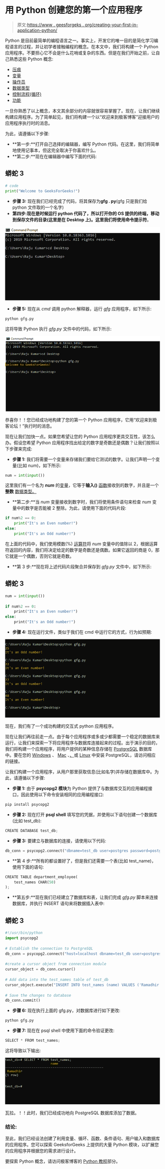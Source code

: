# 用 Python 创建您的第一个应用程序

> 原文:[https://www . geesforgeks . org/creating-your-first-in-application-python/](https://www.geeksforgeeks.org/creating-your-first-application-in-python/)

Python 是目前最简单的编程语言之一。事实上，开发它的唯一目的是简化学习编程语言的过程，并让初学者接触编程的概念。在本文中，我们将构建一个 Python 应用程序。不要担心它不会是什么花哨或复杂的东西。但是在我们开始之前，让自己熟悉这些 Python 概念:

*   [压痕](https://www.geeksforgeeks.org/python-programming-language/python-tutorial/#indentation)
*   [变量](https://www.geeksforgeeks.org/python-programming-language/python-tutorial/#variables)
*   [操作员](https://www.geeksforgeeks.org/python-programming-language/python-tutorial/#operators)
*   [数据类型](https://www.geeksforgeeks.org/python-programming-language/python-tutorial/#data)
*   [控制流程(循环)](https://www.geeksforgeeks.org/python-programming-language/python-tutorial/#control)
*   [功能](https://www.geeksforgeeks.org/python-programming-language/python-tutorial/#functions)

一旦你熟悉了以上概念，本文其余部分的内容就很容易掌握了。现在，让我们继续构建应用程序。为了简单起见，我们将构建一个以“欢迎来到极客博客”迎接用户的应用程序执行时的消息。

为此，请遵循以下步骤:

*   **第一步:**打开自己选择的编辑器，编写 Python 代码。在这里，我们将简单地使用记事本，但这完全取决于你喜欢什么。
*   **第二步:**现在在编辑器中编写下面的代码:

## 蟒蛇 3

```py
# code
print("Welcome to GeeksForGeeks!")
```

*   **步骤 3:** 现在我们已经完成了代码，将其保存为**gfg . py**(gfg 只是我们给 python 文件取的一个名字)
*   **第四步:**现在是时候运行 python 代码了，所以打开你的 OS 提供的终端，移动到保存文件的目录(这里是在 Desktop 上)。这里我们将使用**命令提示符**。

![](img/06095783e8494e189264d2ef1b6caa6a.png)

*   **步骤 5:** 现在从 *cmd* 调用 python 解释器，运行 *gfg* 应用程序，如下所示:

```py
python gfg.py
```

这将导致 Python 执行 *gfg.py* 文件中的代码，如下所示:

![](img/7c9b74fc726d62220bf8b6d2a7810b6c.png)

恭喜你！！您已经成功地构建了您的第一个 Python 应用程序，它用“欢迎来到极客论坛！”执行时的消息。

现在让我们加快一点。如果您希望让您的 Python 应用程序更具交互性，该怎么办。假设您希望 Python 应用程序找出给定的数字是奇数还是偶数？让我们按照以下步骤来完成:

*   **步骤 1:** 我们将需要一个变量来存储我们要给它测试的数字。让我们声明一个变量(比如 num)，如下所示:

```py
num = int(input())
```

这里我们有一个名为 ***num*** 的[变量](https://www.geeksforgeeks.org/python-programming-language/python-tutorial/#variables)，它等于**输入()** [函数](https://www.geeksforgeeks.org/python-programming-language/python-tutorial/#functions)接收到的数字，并且是一个**整数** [数据类型。](https://www.geeksforgeeks.org/python-programming-language/python-tutorial/#data)

*   **第二步:**当 *num* 变量接收到数字时，我们将使用条件语句来检查 *num* 变量中的数字是否能被 2 整除。为此，请使用下面的代码片段:

```py
if num%2 == 0:
    print("It's an Even number!")
else:
    print("It's an Odd number!")   
```

在上面的代码中，我们使用模数(%) [运算符](https://www.geeksforgeeks.org/python-programming-language/python-tutorial/#operators)将 *num* 变量中的值除以 2，根据运算符返回的内容，我们将决定给定的数字是奇数还是偶数。如果它返回的商是 0，那它就是一个偶数，否则它就是奇数。

*   **第 3 步:**现在将上述代码片段聚合并保存到 *gfg.py* 文件中，如下所示:

## 蟒蛇 3

```py
num = int(input())

if num%2 == 0:
    print("It's an Even number!")
else:
    print("It's an Odd number!")
```

*   **步骤 4:** 现在运行文件，类似于我们在 cmd 中运行它的方式，行为如预期:

![](img/b11d63ac84eac465905feb03c95ef580.png)

现在，我们有了一个成功构建的交互式 python 应用程序。

现在让我们再往前走一点。由于每个应用程序或多或少都需要一个稳定的数据库来运行，让我们来探索一下将应用程序与数据库连接起来的过程。出于演示的目的，我们将构建一个应用程序，将用户提供的某种信息存储在 [PostgreSQL](https://www.geeksforgeeks.org/what-is-postgresql-introduction/) 数据库中。要在您的 [Windows](https://www.geeksforgeeks.org/install-postgresql-on-windows/) 、 [Mac](https://www.geeksforgeeks.org/install-postgresql-on-mac/) 、[、](https://www.geeksforgeeks.org/install-postgresql-on-mac/)或 [Linux](https://www.postgresql.org/download/linux/redhat/) 中安装 PostgreSQL，请访问相应的链接。

让我们构建一个应用程序，从用户那里获取信息(比如名字)并存储在数据库中。为此，请遵循以下步骤:

*   **步骤 1:** 由于 **psycopg2 模块**为 Python 提供了与数据库交互的应用编程接口，因此使用以下命令安装相同的应用编程接口:

```py
pip install psycopg2
```

*   **步骤 2:** 现在打开 **psql shell** 填写您的凭据，并使用以下语句创建一个数据库(比如 test_db):

```py
CREATE DATABASE test_db;
```

*   **步骤 3:** 要建立与数据库的连接，请使用以下代码:

```py
db_conn = psycopg2.connect("dbname=test_db user=postgres password=postgres")
```

*   **第 4 步:**所有的都设置好了，但是我们还需要一个表(比如 test_name)，使用下面的语句:

```py
CREATE TABLE department_employee(
    test_names CHAR(50)
);
```

*   **第五步:**现在我们已经建立了数据库和表，让我们完成 *gfg.py* 脚本来连接数据库，并执行 INSERT 语句来将数据插入表中:

## 蟒蛇 3

```py
#!/usr/bin/python
import psycopg2 

# Establish the connection to PostgreSQL
db_conn = psycopg2.connect("host=localhost dbname=test_db user=postgres password=5555")

#create a cursor object from connection module
cursor_object = db_conn.cursor()

# Add data into the test_names table of test_db
cursor_object.execute("INSERT INTO test_names (name) VALUES ('Ramadhir')")

# Save the changes to database
db_conn.commit()
```

*   **步骤 6:** 现在执行上面的 gfg.py，对数据库进行如下更改:

```py
python gfg.py
```

*   **步骤 7:** 现在在 psql shell 中使用下面的命令验证更改:

```py
SELECT * FROM test_names;
```

这将导致以下输出:

![](img/75ae5281731e4a36f07f322156166ba7.png)

瓦拉。！！此时，我们已经成功地向 PostgreSQL 数据库添加了数据。

### 结论:

至此，我们已经设法创建了利用变量、循环、函数、条件语句、用户输入和数据库的应用程序。您可以探索 GeeksforGeeks 上提供的大量 Python 模块，以扩展您的应用程序并根据您的需求进行设计。

要探索 Python 概念，请访问极客博客的 [Python 教程](https://www.geeksforgeeks.org/python-programming-language/python-tutorial/)部分。